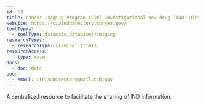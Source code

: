 ```yaml
---
id: 53
title: Cancer Imaging Program (CIP) Investigational new drug (IND) Directory
website: https://cipinddirectory.cancer.gov/
toolTypes:
  - toolType: datasets_databases/imaging
researchTypes:
  - researchType: clinical_trials
resourceAccess:
    type: open
docs:
  - doc: dctd
poc:
  - email: CIPINDDirectory@mail.nih.gov
---
```

A centralized resource to facilitate the sharing of IND information.

